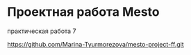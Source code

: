 # Проектная работа Mesto
практическая работа 7

https://github.com/Marina-Tyurmorezova/mesto-project-ff.git

